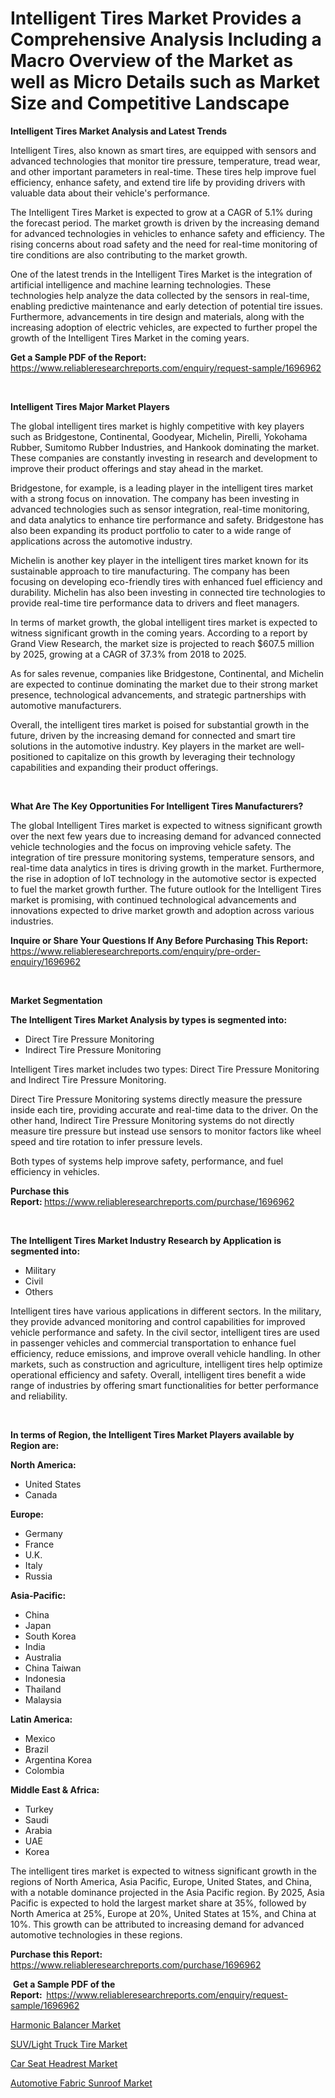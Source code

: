 <p><h1>Intelligent Tires Market Provides a Comprehensive Analysis Including a Macro Overview of the Market as well as Micro Details such as Market Size and Competitive Landscape</h1></p><p><strong>Intelligent Tires Market Analysis and Latest Trends</strong></p>
<p><p>Intelligent Tires, also known as smart tires, are equipped with sensors and advanced technologies that monitor tire pressure, temperature, tread wear, and other important parameters in real-time. These tires help improve fuel efficiency, enhance safety, and extend tire life by providing drivers with valuable data about their vehicle's performance.</p><p>The Intelligent Tires Market is expected to grow at a CAGR of 5.1% during the forecast period. The market growth is driven by the increasing demand for advanced technologies in vehicles to enhance safety and efficiency. The rising concerns about road safety and the need for real-time monitoring of tire conditions are also contributing to the market growth.</p><p>One of the latest trends in the Intelligent Tires Market is the integration of artificial intelligence and machine learning technologies. These technologies help analyze the data collected by the sensors in real-time, enabling predictive maintenance and early detection of potential tire issues. Furthermore, advancements in tire design and materials, along with the increasing adoption of electric vehicles, are expected to further propel the growth of the Intelligent Tires Market in the coming years.</p></p>
<p><strong>Get a Sample PDF of the Report:&nbsp;</strong> <a href="https://www.reliableresearchreports.com/enquiry/request-sample/1696962">https://www.reliableresearchreports.com/enquiry/request-sample/1696962</a></p>
<p>&nbsp;</p>
<p><strong>Intelligent Tires Major Market Players</strong></p>
<p><p>The global intelligent tires market is highly competitive with key players such as Bridgestone, Continental, Goodyear, Michelin, Pirelli, Yokohama Rubber, Sumitomo Rubber Industries, and Hankook dominating the market. These companies are constantly investing in research and development to improve their product offerings and stay ahead in the market.</p><p>Bridgestone, for example, is a leading player in the intelligent tires market with a strong focus on innovation. The company has been investing in advanced technologies such as sensor integration, real-time monitoring, and data analytics to enhance tire performance and safety. Bridgestone has also been expanding its product portfolio to cater to a wide range of applications across the automotive industry.</p><p>Michelin is another key player in the intelligent tires market known for its sustainable approach to tire manufacturing. The company has been focusing on developing eco-friendly tires with enhanced fuel efficiency and durability. Michelin has also been investing in connected tire technologies to provide real-time tire performance data to drivers and fleet managers.</p><p>In terms of market growth, the global intelligent tires market is expected to witness significant growth in the coming years. According to a report by Grand View Research, the market size is projected to reach $607.5 million by 2025, growing at a CAGR of 37.3% from 2018 to 2025.</p><p>As for sales revenue, companies like Bridgestone, Continental, and Michelin are expected to continue dominating the market due to their strong market presence, technological advancements, and strategic partnerships with automotive manufacturers.</p><p>Overall, the intelligent tires market is poised for substantial growth in the future, driven by the increasing demand for connected and smart tire solutions in the automotive industry. Key players in the market are well-positioned to capitalize on this growth by leveraging their technology capabilities and expanding their product offerings.</p></p>
<p>&nbsp;</p>
<p><strong>What Are The Key Opportunities For Intelligent Tires Manufacturers?</strong></p>
<p><p>The global Intelligent Tires market is expected to witness significant growth over the next few years due to increasing demand for advanced connected vehicle technologies and the focus on improving vehicle safety. The integration of tire pressure monitoring systems, temperature sensors, and real-time data analytics in tires is driving growth in the market. Furthermore, the rise in adoption of IoT technology in the automotive sector is expected to fuel the market growth further. The future outlook for the Intelligent Tires market is promising, with continued technological advancements and innovations expected to drive market growth and adoption across various industries.</p></p>
<p><strong>Inquire or Share Your Questions If Any Before Purchasing This Report:</strong> <a href="https://www.reliableresearchreports.com/enquiry/pre-order-enquiry/1696962">https://www.reliableresearchreports.com/enquiry/pre-order-enquiry/1696962</a></p>
<p>&nbsp;</p>
<p><strong>Market Segmentation</strong></p>
<p><strong>The Intelligent Tires Market Analysis by types is segmented into:</strong></p>
<p><ul><li>Direct Tire Pressure Monitoring</li><li>Indirect Tire Pressure Monitoring</li></ul></p>
<p><p>Intelligent Tires market includes two types: Direct Tire Pressure Monitoring and Indirect Tire Pressure Monitoring. </p><p>Direct Tire Pressure Monitoring systems directly measure the pressure inside each tire, providing accurate and real-time data to the driver. On the other hand, Indirect Tire Pressure Monitoring systems do not directly measure tire pressure but instead use sensors to monitor factors like wheel speed and tire rotation to infer pressure levels.</p><p>Both types of systems help improve safety, performance, and fuel efficiency in vehicles.</p></p>
<p><strong>Purchase this Report:&nbsp;</strong><a href="https://www.reliableresearchreports.com/purchase/1696962">https://www.reliableresearchreports.com/purchase/1696962</a></p>
<p>&nbsp;</p>
<p><strong>The Intelligent Tires Market Industry Research by Application is segmented into:</strong></p>
<p><ul><li>Military</li><li>Civil</li><li>Others</li></ul></p>
<p><p>Intelligent tires have various applications in different sectors. In the military, they provide advanced monitoring and control capabilities for improved vehicle performance and safety. In the civil sector, intelligent tires are used in passenger vehicles and commercial transportation to enhance fuel efficiency, reduce emissions, and improve overall vehicle handling. In other markets, such as construction and agriculture, intelligent tires help optimize operational efficiency and safety. Overall, intelligent tires benefit a wide range of industries by offering smart functionalities for better performance and reliability.</p></p>
<p>&nbsp;</p>
<p><strong>In terms of Region, the Intelligent Tires Market Players available by Region are:</strong></p>
<p>
    <p> <strong> North America: </strong>
        <ul>
            <li>United States</li>
            <li>Canada</li>
        </ul>
        </p> 
    <p> <strong> Europe: </strong>
        <ul>
            <li>Germany</li>
            <li>France</li>
            <li>U.K.</li>
            <li>Italy</li>
            <li>Russia</li>
        </ul>
        </p> 
    <p> <strong> Asia-Pacific: </strong>
        <ul>
            <li>China</li>
            <li>Japan</li>
            <li>South Korea</li>
            <li>India</li>
            <li>Australia</li>
            <li>China Taiwan</li>
            <li>Indonesia</li>
            <li>Thailand</li>
            <li>Malaysia</li>
        </ul>
        </p> 
    <p> <strong> Latin America: </strong>
        <ul>
            <li>Mexico</li>
            <li>Brazil</li>
            <li>Argentina Korea</li>
            <li>Colombia</li>
        </ul>
        </p> 
    <p> <strong> Middle East & Africa: </strong>
        <ul>
            <li>Turkey</li>
            <li>Saudi</li>
            <li>Arabia</li>
            <li>UAE</li>
            <li>Korea</li>
        </ul>
    </p>
    </p>
<p><p>The intelligent tires market is expected to witness significant growth in the regions of North America, Asia Pacific, Europe, United States, and China, with a notable dominance projected in the Asia Pacific region. By 2025, Asia Pacific is expected to hold the largest market share at 35%, followed by North America at 25%, Europe at 20%, United States at 15%, and China at 10%. This growth can be attributed to increasing demand for advanced automotive technologies in these regions.</p></p>
<p><strong>Purchase this Report: </strong><a href="https://www.reliableresearchreports.com/purchase/1696962">https://www.reliableresearchreports.com/purchase/1696962</a></p>
<p>&nbsp;<strong>Get a Sample PDF of the Report:&nbsp;&nbsp;</strong><a href="https://www.reliableresearchreports.com/enquiry/request-sample/1696962">https://www.reliableresearchreports.com/enquiry/request-sample/1696962</a></p>
<p><strong></strong></p>
<p><p><a href="https://github.com/zjyglelu/Market-Research-Report-List-1/blob/main/harmonic-balancer-market.md">Harmonic Balancer Market</a></p><p><a href="https://gratis-rainforest-2ca.notion.site/SUV-Light-Truck-Tire-Market-Furnish-Information-about-Market-Size-Market-Share-Market-Dynamics-an-016919f8640e4293a1c2eaa13d53eae2">SUV/Light Truck Tire Market</a></p><p><a href="https://github.com/mbisetmhermsr/Market-Research-Report-List-1/blob/main/car-seat-headrest-market.md">Car Seat Headrest Market</a></p><p><a href="https://view.publitas.com/reportprime-1/global-automotive-fabric-sunroof-market-size-and-market-trends-insights-and-projections-from-2023-to-2030/">Automotive Fabric Sunroof Market</a></p></p>